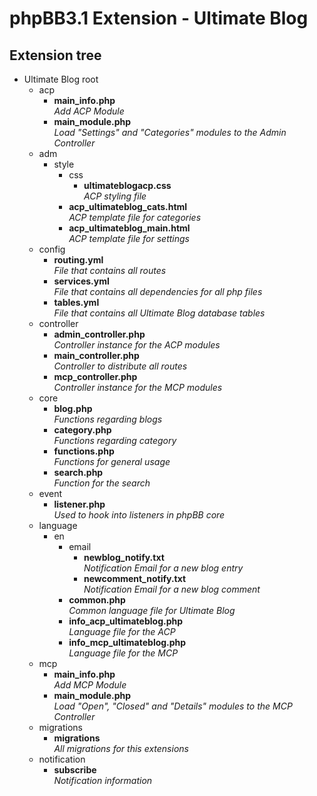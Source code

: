# phpBB3.1 Extension - Ultimate Blog 
## Extension tree

* Ultimate Blog root
  * acp
    * __main_info.php__ <br>*Add ACP Module*
    * __main_module.php__ <br>*Load "Settings" and "Categories" modules to the Admin Controller*
  * adm
	* style
		* css
			* __ultimateblogacp.css__ <br>*ACP styling file*
		* __acp_ultimateblog_cats.html__ <br>*ACP template file for categories*
		* __acp_ultimateblog_main.html__ <br>*ACP template file for settings*
  * config
	* __routing.yml__ <br>*File that contains all routes*
	* __services.yml__ <br>*File that contains all dependencies for all php files*
	* __tables.yml__ <br>*File that contains all Ultimate Blog database tables*
  * controller
	* __admin_controller.php__ <br>*Controller instance for the ACP modules*
	* __main_controller.php__ <br>*Controller to distribute all routes*
	* __mcp_controller.php__ <br>*Controller instance for the MCP modules*
  * core
	* __blog.php__ <br>*Functions regarding blogs*
	* __category.php__<br>*Functions regarding category*
	* __functions.php__<br>*Functions for general usage*
	* __search.php__<br>*Function for the search*
  * event
	* __listener.php__<br>*Used to hook into listeners in phpBB core*
  * language
	* en
		* email
			* __newblog_notify.txt__ <br>*Notification Email for a new blog entry*
			* __newcomment_notify.txt__ <br>*Notification Email for a new blog comment*
		* __common.php__ <br>*Common language file for Ultimate Blog*
		* __info_acp_ultimateblog.php__ <br>*Language file for the ACP*
		* __info_mcp_ultimateblog.php__ <br>*Language file for the MCP*
  * mcp
	* __main_info.php__<br>*Add MCP Module*
	* __main_module.php__<br>*Load "Open", "Closed" and "Details" modules to the MCP Controller*
  * migrations
	* __migrations__<br>*All migrations for this extensions*
  * notification
	* __subscribe__<br>*Notification information*
